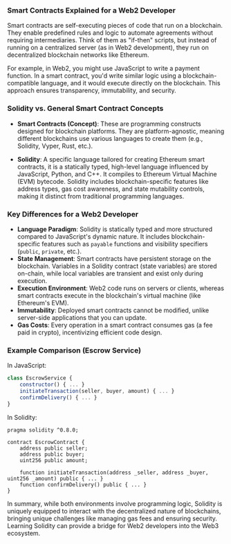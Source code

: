 ### Smart Contracts Explained for a Web2 Developer

Smart contracts are self-executing pieces of code that run on a blockchain. They enable predefined rules and logic to automate agreements without requiring intermediaries. Think of them as "if-then" scripts, but instead of running on a centralized server (as in Web2 development), they run on decentralized blockchain networks like Ethereum.

For example, in Web2, you might use JavaScript to write a payment function. In a smart contract, you'd write similar logic using a blockchain-compatible language, and it would execute directly on the blockchain. This approach ensures transparency, immutability, and security.

### Solidity vs. General Smart Contract Concepts

- **Smart Contracts (Concept)**: These are programming constructs designed for blockchain platforms. They are platform-agnostic, meaning different blockchains use various languages to create them (e.g., Solidity, Vyper, Rust, etc.).
  
- **Solidity**: A specific language tailored for creating Ethereum smart contracts, it is a statically typed, high-level language influenced by JavaScript, Python, and C++. It compiles to Ethereum Virtual Machine (EVM) bytecode. Solidity includes blockchain-specific features like address types, gas cost awareness, and state mutability controls, making it distinct from traditional programming languages.

### Key Differences for a Web2 Developer

- **Language Paradigm**: Solidity is statically typed and more structured compared to JavaScript's dynamic nature. It includes blockchain-specific features such as `payable` functions and visibility specifiers (`public`, `private`, etc.).
- **State Management**: Smart contracts have persistent storage on the blockchain. Variables in a Solidity contract (state variables) are stored on-chain, while local variables are transient and exist only during execution.
- **Execution Environment**: Web2 code runs on servers or clients, whereas smart contracts execute in the blockchain's virtual machine (like Ethereum's EVM).
- **Immutability**: Deployed smart contracts cannot be modified, unlike server-side applications that you can update.
- **Gas Costs**: Every operation in a smart contract consumes gas (a fee paid in crypto), incentivizing efficient code design.

### Example Comparison (Escrow Service)

In JavaScript:
```javascript
class EscrowService {
    constructor() { ... }
    initiateTransaction(seller, buyer, amount) { ... }
    confirmDelivery() { ... }
}
```

In Solidity:
```solidity
pragma solidity ^0.8.0;

contract EscrowContract {
    address public seller;
    address public buyer;
    uint256 public amount;

    function initiateTransaction(address _seller, address _buyer, uint256 _amount) public { ... }
    function confirmDelivery() public { ... }
}
```

In summary, while both environments involve programming logic, Solidity is uniquely equipped to interact with the decentralized nature of blockchains, bringing unique challenges like managing gas fees and ensuring security. Learning Solidity can provide a bridge for Web2 developers into the Web3 ecosystem.
